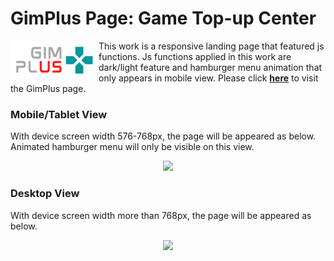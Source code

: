 # GimPlus Page: Game Top-up Center

<img src="gallery/gimplus-logo.png" align="left" width="141" height="61"> This work is a responsive landing page that featured js functions. Js functions applied in this work are dark/light feature and hamburger menu animation that only appears in mobile view. Please click **[here](https://ahmdrdo.github.io/gimplus/)** to visit the GimPlus page.

### Mobile/Tablet View
With device screen width 576-768px, the page will be appeared as below. Animated hamburger menu will only be visible on this view.

<p align="center">
  <img src="gallery/ezgif_preview_mobile.gif">
</p>

### Desktop View
With device screen width more than 768px, the page will be appeared as below.

<p align="center">
  <img src="gallery/ezgif_preview_desktop.gif">
</p>
